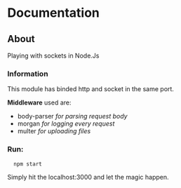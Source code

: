 # Documentation

## About
Playing with sockets in Node.Js

### Information
This module has binded http and socket in the same port.

**Middleware** used are:
 * body-parser *for parsing request body*
 * morgan *for logging every request*
 * multer *for uploading files*


 ### Run:
 ```shell
   npm start
 ```  
Simply hit the localhost:3000 and let the magic happen.
